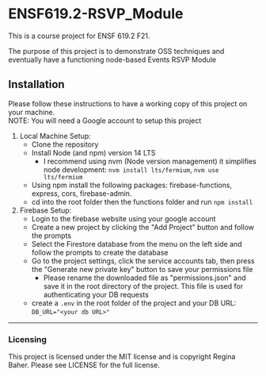 # ENSF619.2-RSVP_Module

This is a course project for ENSF 619.2 F21. 

The purpose of this project is to demonstrate OSS techniques and eventually have a functioning node-based Events RSVP Module

## Installation  

Please follow these instructions to have a working copy of this project on your machine.  
NOTE: You will need a Google account to setup this project  

1. Local Machine Setup:
   - Clone the repository
   - Install Node (and npm) version 14 LTS  
		- I recommend using nvm (Node version management) it simplifies node development: `nvm install lts/fermium`, `nvm use lts/fermium`  
   - Using npm install the following packages: firebase-functions, express, cors, firebase-admin.
   - cd into the root folder then the functions folder and run `npm install`   
2. Firebase Setup:  
   - Login to the firebase website using your google account  
   - Create a new project by clicking the "Add Project" button and follow the prompts  
   - Select the Firestore database from the menu on the left side and follow the prompts to create the database  
   - Go to the project settings, click the service accounts tab, then press the "Generate new private key" button to save your permissions file  
      - Please rename the downloaded file as "permissions.json" and save it in the root directory of the project. This file is used for authenticating your DB requests  
   - create a `.env` in the root folder of the project and your DB URL: `DB_URL="<your db URL>"`  

---
### Licensing
This project is licensed under the MIT license and is copyright Regina Baher. Please see LICENSE for the full license.
